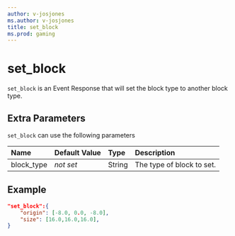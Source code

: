 ```yaml
---
author: v-josjones
ms.author: v-josjones
title: set_block
ms.prod: gaming
---
```


# set_block

`set_block` is an Event Response that will set the block type to another block type.

## Extra Parameters

`set_block` can use the following parameters

|Name |Default Value  |Type  |Description  |
|:----------|:----------|:----------|:----------|
|block_type|*not set* |String| The type of block to set. |

## Example

```json
"set_block":{
    "origin": [-8.0, 0.0, -8.0],
    "size": [16.0,16.0,16.0],
}
```
